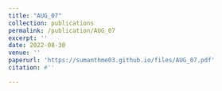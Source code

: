 ```yaml
---
title: "AUG_07"
collection: publications
permalink: /publication/AUG_07
excerpt: ''
date: 2022-08-30
venue: ''
paperurl: 'https://sumanthme03.github.io/files/AUG_07.pdf'
citation: #''

---
```


[Download paper here]: (https://sumanthme03.github.io/files/AUG_07.pdf)






